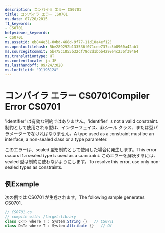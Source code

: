 ```yaml
---
description: コンパイラ エラー CS0701
title: コンパイラ エラー CS0701
ms.date: 07/20/2015
f1_keywords:
- CS0701
helpviewer_keywords:
- CS0701
ms.assetid: eb844e31-00bd-468d-9f77-11d10a4ef120
ms.openlocfilehash: 5be289292b133536f071cee737cb5b8960a42ab1
ms.sourcegitcommit: 5b475c1855b32cf78d2d1bbb4295e4c236f39464
ms.translationtype: HT
ms.contentlocale: ja-JP
ms.lasthandoff: 09/24/2020
ms.locfileid: "91193128"
---
```

# <a name="compiler-error-cs0701"></a><span data-ttu-id="7b375-103">コンパイラ エラー CS0701</span><span class="sxs-lookup"><span data-stu-id="7b375-103">Compiler Error CS0701</span></span>

<span data-ttu-id="7b375-104">'identifier' は有効な制約ではありません。</span><span class="sxs-lookup"><span data-stu-id="7b375-104">'identifier' is not a valid constraint.</span></span> <span data-ttu-id="7b375-105">制約として使用される型は、インターフェイス、非シール クラス、または型パラメーターでなければなりません。</span><span class="sxs-lookup"><span data-stu-id="7b375-105">A type used as a constraint must be an interface, a non-sealed class or a type parameter.</span></span>  
  
 <span data-ttu-id="7b375-106">このエラーは、sealed 型を制約として使用した場合に発生します。</span><span class="sxs-lookup"><span data-stu-id="7b375-106">This error occurs if a sealed type is used as a constraint.</span></span> <span data-ttu-id="7b375-107">このエラーを解決するには、sealed 型は制約に使わないようにします。</span><span class="sxs-lookup"><span data-stu-id="7b375-107">To resolve this error, use only non-sealed types as constraints.</span></span>  
  
## <a name="example"></a><span data-ttu-id="7b375-108">例</span><span class="sxs-lookup"><span data-stu-id="7b375-108">Example</span></span>  

 <span data-ttu-id="7b375-109">次の例では CS0701 が生成されます。</span><span class="sxs-lookup"><span data-stu-id="7b375-109">The following sample generates CS0701.</span></span>  
  
```csharp  
// CS0701.cs  
// compile with: /target:library  
class C<T> where T : System.String {}   // CS0701  
class D<T> where T : System.Attribute {}   // OK  
```
